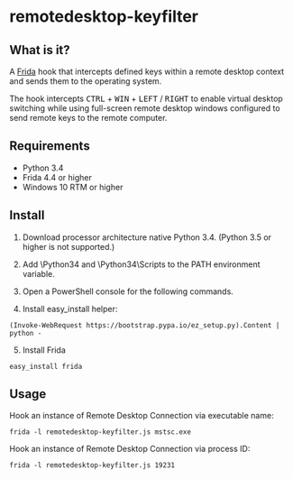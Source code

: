 # remotedesktop-keyfilter

## What is it?

A [Frida](http://www.frida.re) hook that intercepts defined keys within a remote desktop context and sends them to the operating system.

The hook intercepts <kbd>CTRL</kbd> + <kbd>WIN</kbd> + <kbd>LEFT</kbd> / <kbd>RIGHT</kbd> to enable virtual desktop switching while using full-screen remote desktop windows configured to send remote keys to the remote computer.

## Requirements

* Python 3.4
* Frida 4.4 or higher
* Windows 10 RTM or higher

## Install

1. Download processor architecture native Python 3.4. (Python 3.5 or higher is not supported.)

2. Add \Python34 and \Python34\Scripts to the PATH environment variable.

3. Open a PowerShell console for the following commands.

4. Install easy_install helper:
  ```
  (Invoke-WebRequest https://bootstrap.pypa.io/ez_setup.py).Content | python -
  ```

5. Install Frida
  ```
  easy_install frida
  ```

## Usage

Hook an instance of Remote Desktop Connection via executable name:
```
frida -l remotedesktop-keyfilter.js mstsc.exe
```

Hook an instance of Remote Desktop Connection via process ID:
```
frida -l remotedesktop-keyfilter.js 19231
```
